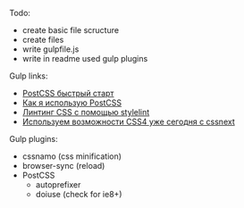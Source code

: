 Todo:
* create basic file scructure
* create files
* write gulpfile.js
* write in readme used gulp plugins

Gulp links:
* [PostCSS быстрый старт](https://habrahabr.ru/post/271739/)
* [Как я использую PostCSS](https://habrahabr.ru/post/265449/)
* [Линтинг CSS с помощью stylelint](https://habrahabr.ru/post/301594/)
* [Используем возможности CSS4 уже сегодня с cssnext](https://habrahabr.ru/post/267181/)

Gulp plugins:
* cssnamo (css minification)
* browser-sync (reload)
* PostCSS
    * autoprefixer
    * doiuse (check for ie8+)
